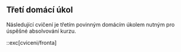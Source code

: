 ## Třetí domácí úkol

Následující cvičení je třetím povinným domácím úkolem nutným pro úspěšné absolvování kurzu.

::exc[cviceni/fronta]
